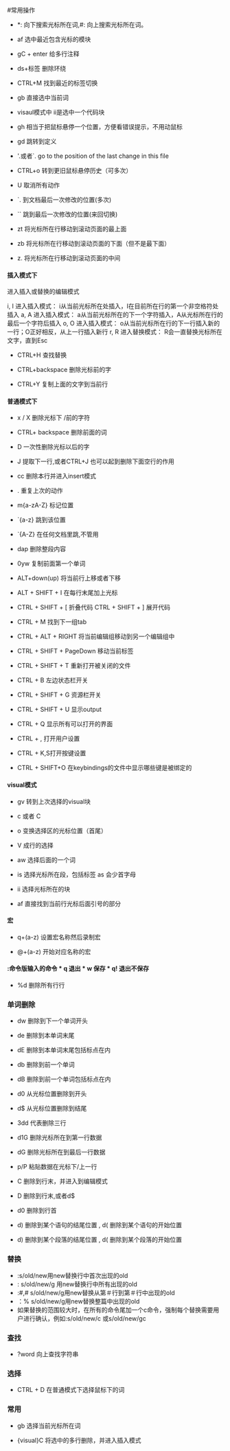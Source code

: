 #常用操作
* *: 向下搜索光标所在词,#: 向上搜索光标所在词。

* af 选中最近包含光标的模块

* gC + enter 给多行注释

* ds+标签 删除环绕

* CTRL+M 找到最近的标签切换

* gb 直接选中当前词

* visaul模式中  ii是选中一个代码块

* gh 相当于把鼠标悬停一个位置，方便看错误提示，不用动鼠标

* gd 跳转到定义

* '.或者`.  go to the position of the last change in this file

* CTRL+o 转到更旧鼠标悬停历史（可多次）

* U 取消所有动作

* `. 到文档最后一次修改的位置(多次)

* `` 跳到最后一次修改的位置(来回切换)

* zt  将光标所在行移动到滚动页面的最上面

* zb  将光标所在行移动到滚动页面的下面（但不是最下面）

* z.  将光标所在行移动到滚动页面的中间

#### 插入模式下

进入插入或替换的编辑模式

i, I	进入插入模式：
i从当前光标所在处插入，I在目前所在行的第一个非空格符处插入
a, A	进入插入模式：
a从当前光标所在的下一个字符插入，A从光标所在行的最后一个字符后插入
o, O	进入插入模式：
o从当前光标所在行的下一行插入新的一行；O正好相反，从上一行插入新行
r, R	进入替换模式：
R会一直替换光标所在文字，直到Esc

* CTRL+H 查找替换

* CTRL+backspace 删除光标前的字

* CTRL+Y 复制上面的文字到当前行

#### 普通模式下 

* x / X 删除光标下 /前的字符

* CTRL+ backspace  删除前面的词

* D 一次性删除光标以后的字

* J 提取下一行,或者CTRL+J 也可以起到删除下面空行的作用

* cc 删除本行并进入insert模式

* . 重复上次的动作

* m{a-zA-Z}  标记位置

* `{a-z} 跳到该位置

* `{A-Z} 在任何文档里跳,不管用

* dap  删除整段内容

* 0yw 复制前面第一个单词

* ALT+down(up) 将当前行上移或者下移

* ALT + SHIFT + I 在每行末尾加上光标

* CTRL + SHIFT + [  折叠代码 CTRL + SHIFT + ] 展开代码

* CTRL + M  找到下一组tab 

* CTRL + ALT + RIGHT 将当前编辑组移动到另一个编辑组中

* CTRL + SHIFT + PageDown 移动当前标签

* CTRL + SHIFT + T  重新打开被关闭的文件

* CTRL + B 左边状态栏开关

* CTRL + SHIFT + G 资源栏开关

* CTRL + SHIFT + U 显示output

* CTRL + Q 显示所有可以打开的界面

* CTRL + , 打开用户设置

* CTRL + K,S打开按键设置

* CTRL + SHIFT+O  在keybindings的文件中显示哪些键是被绑定的

#### visual模式
* gv 转到上次选择的visual块

* c 或者 C 

* o 变换选择区的光标位置（首尾）

* V 成行的选择

* aw 选择后面的一个词

* is 选择光标所在段，包括标签 as 会少首字母

* ii 选择光标所在的块

* af 直接找到当前行光标后面引号的部分 
#### 宏
* q+(a-z) 设置宏名称然后录制宏

* @+(a-z) 开始对应名称的宏 

#### :命令版输入的命令 * q 退出 * w 保存 * q! 退出不保存
* %d 删除所有行行
 
### 单词删除

* dw  删除到下一个单词开头

* de  删除到本单词末尾

* dE  删除到本单词末尾包括标点在内

* db  删除到前一个单词

* dB  删除到前一个单词包括标点在内

* d0  从光标位置删除到开头

* d$  从光标位置删除到结尾

* 3dd 代表删除三行

* d1G 删除光标所在到第一行数据

* dG  删除光标所在到最后一行数据

* p/P 粘贴数据在光标下/上一行

* C 删除到行末，并进入到编辑模式

* D 删除到行末,或者d$

*  d0 删除到行首

*  d) 删除到某个语句的结尾位置 , d( 删除到某个语句的开始位置

*  d) 删除到某个段落的结尾位置 , d( 删除到某个段落的开始位置


### 替换

* :s/old/new用new替换行中首次出现的old
* : s/old/new/g 用new替换行中所有出现的old
* :#,# s/old/new/g用new替换从第＃行到第＃行中出现的old
* ：% s/old/new/g用new替换整篇中出现的old
* 如果替换的范围较大时，在所有的命令尾加一个c命令，强制每个替换需要用户进行确认，例如:s/old/new/c 或s/old/new/gc

### 查找

* ?word 向上查找字符串
    
### 选择

* CTRL + D 在普通模式下选择鼠标下的词

### 常用

* gb  选择当前光标所在词

* {visual}C 将选中的多行删除，并进入插入模式